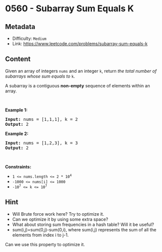 # 0560 - Subarray Sum Equals K

## Metadata

 - Difficulty: `Medium`
 - Link: https://www.leetcode.com/problems/subarray-sum-equals-k

## Content

<p>Given an array of integers <code>nums</code> and an integer <code>k</code>, return <em>the total number of subarrays whose sum equals to</em> <code>k</code>.</p>

<p>A subarray is a contiguous <strong>non-empty</strong> sequence of elements within an array.</p>

<p>&nbsp;</p>
<p><strong class="example">Example 1:</strong></p>
<pre><strong>Input:</strong> nums = [1,1,1], k = 2
<strong>Output:</strong> 2
</pre><p><strong class="example">Example 2:</strong></p>
<pre><strong>Input:</strong> nums = [1,2,3], k = 3
<strong>Output:</strong> 2
</pre>
<p>&nbsp;</p>
<p><strong>Constraints:</strong></p>

<ul>
	<li><code>1 &lt;= nums.length &lt;= 2 * 10<sup>4</sup></code></li>
	<li><code>-1000 &lt;= nums[i] &lt;= 1000</code></li>
	<li><code>-10<sup>7</sup> &lt;= k &lt;= 10<sup>7</sup></code></li>
</ul>


## Hint

- Will Brute force work here? Try to optimize it.
- Can we optimize it by using some extra space?
- What about storing sum frequencies in a hash table? Will it be useful?
- sum(i,j)=sum(0,j)-sum(0,i), where sum(i,j) represents the sum of all the elements from index i to j-1.

Can we use this property to optimize it.


